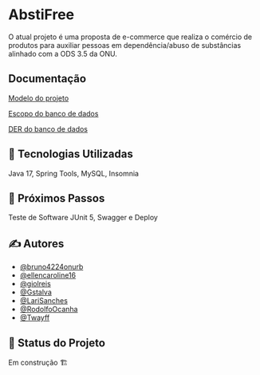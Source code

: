
# AbstiFree

O atual projeto é uma proposta de e-commerce que realiza o comércio de produtos para auxiliar pessoas em dependência/abuso de substâncias alinhado com a ODS 3.5 da ONU.


## Documentação
[Modelo do projeto](https://docs.google.com/document/d/1T3gkLpRj3OjZz8lOLgJyKn_1ndvXoTLi/edit)

[Escopo do banco de dados](https://docs.google.com/document/d/1AxAb532wsUAOrXgO-ynO7FOih6Qpuzf6/edit)

[DER do banco de dados](https://drive.google.com/file/d/1AFl7kO1D17uP-anwnoqQmbt0omOcBM3j/view?usp=drive_link)


## 🤖 Tecnologias Utilizadas
Java 17, Spring Tools, MySQL, Insomnia
## 👣 Próximos Passos
Teste de Software JUnit 5, Swagger e Deploy
## ✍️ Autores

- [@bruno4224onurb](https://github.com/bruno4224onurb)
- [@ellencaroline16](https://github.com/ellencaroline16)
- [@giolreis](https://github.com/giolreis)
- [@Gstalva](https://github.com/Gstalva)
- [@LariSanches](https://github.com/LariSanches)
- [@RodolfoOcanha](https://github.com/RodolfoOcanha)
- [@Twayff](https://github.com/Twayff)


## 🔋 Status do Projeto
Em construção 🏗️
